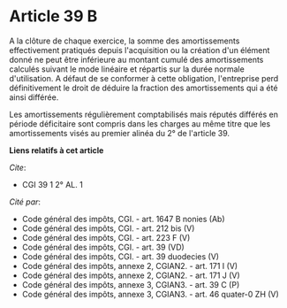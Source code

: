 # Article 39 B

A la clôture de chaque exercice, la somme des amortissements effectivement pratiqués depuis l'acquisition ou la création d'un
élément donné ne peut être inférieure au montant cumulé des amortissements calculés suivant le mode linéaire et répartis sur
la durée normale d'utilisation. A défaut de se conformer à cette obligation, l'entreprise perd définitivement le droit de
déduire la fraction des amortissements qui a été ainsi différée.

Les amortissements régulièrement comptabilisés mais réputés différés en période déficitaire sont compris dans les charges au
même titre que les amortissements visés au premier alinéa du 2° de l'article 39.

**Liens relatifs à cet article**

_Cite_:

  - CGI 39 1 2° AL. 1

_Cité par_:

  - Code général des impôts, CGI. - art. 1647 B nonies (Ab)
  - Code général des impôts, CGI. - art. 212 bis (V)
  - Code général des impôts, CGI. - art. 223 F (V)
  - Code général des impôts, CGI. - art. 39 (VD)
  - Code général des impôts, CGI. - art. 39 duodecies (V)
  - Code général des impôts, annexe 2, CGIAN2. - art. 171 I (V)
  - Code général des impôts, annexe 2, CGIAN2. - art. 171 J (V)
  - Code général des impôts, annexe 3, CGIAN3. - art. 39 C (P)
  - Code général des impôts, annexe 3, CGIAN3. - art. 46 quater-0 ZH (V)

